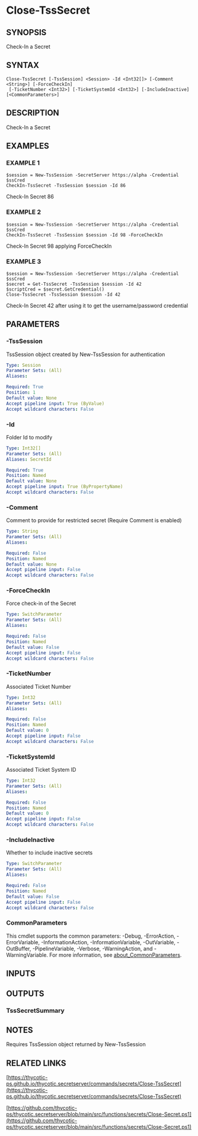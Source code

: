 # Close-TssSecret

## SYNOPSIS
Check-In a Secret

## SYNTAX

```
Close-TssSecret [-TssSession] <Session> -Id <Int32[]> [-Comment <String>] [-ForceCheckIn]
 [-TicketNumber <Int32>] [-TicketSystemId <Int32>] [-IncludeInactive] [<CommonParameters>]
```

## DESCRIPTION
Check-In a Secret

## EXAMPLES

### EXAMPLE 1
```
$session = New-TssSession -SecretServer https://alpha -Credential $ssCred
CheckIn-TssSecret -TssSession $session -Id 86
```

Check-In Secret 86

### EXAMPLE 2
```
$session = New-TssSession -SecretServer https://alpha -Credential $ssCred
CheckIn-TssSecret -TssSession $session -Id 98 -ForceCheckIn
```

Check-In Secret 98 applying ForceCheckIn

### EXAMPLE 3
```
$session = New-TssSession -SecretServer https://alpha -Credential $ssCred
$secret = Get-TssSecret -TssSession $session -Id 42
$scriptCred = $secret.GetCredential()
Close-TssSecret -TssSession $session -Id 42
```

Check-In Secret 42 after using it to get the username/password credential

## PARAMETERS

### -TssSession
TssSession object created by New-TssSession for authentication

```yaml
Type: Session
Parameter Sets: (All)
Aliases:

Required: True
Position: 1
Default value: None
Accept pipeline input: True (ByValue)
Accept wildcard characters: False
```

### -Id
Folder Id to modify

```yaml
Type: Int32[]
Parameter Sets: (All)
Aliases: SecretId

Required: True
Position: Named
Default value: None
Accept pipeline input: True (ByPropertyName)
Accept wildcard characters: False
```

### -Comment
Comment to provide for restricted secret (Require Comment is enabled)

```yaml
Type: String
Parameter Sets: (All)
Aliases:

Required: False
Position: Named
Default value: None
Accept pipeline input: False
Accept wildcard characters: False
```

### -ForceCheckIn
Force check-in of the Secret

```yaml
Type: SwitchParameter
Parameter Sets: (All)
Aliases:

Required: False
Position: Named
Default value: False
Accept pipeline input: False
Accept wildcard characters: False
```

### -TicketNumber
Associated Ticket Number

```yaml
Type: Int32
Parameter Sets: (All)
Aliases:

Required: False
Position: Named
Default value: 0
Accept pipeline input: False
Accept wildcard characters: False
```

### -TicketSystemId
Associated Ticket System ID

```yaml
Type: Int32
Parameter Sets: (All)
Aliases:

Required: False
Position: Named
Default value: 0
Accept pipeline input: False
Accept wildcard characters: False
```

### -IncludeInactive
Whether to include inactive secrets

```yaml
Type: SwitchParameter
Parameter Sets: (All)
Aliases:

Required: False
Position: Named
Default value: False
Accept pipeline input: False
Accept wildcard characters: False
```

### CommonParameters
This cmdlet supports the common parameters: -Debug, -ErrorAction, -ErrorVariable, -InformationAction, -InformationVariable, -OutVariable, -OutBuffer, -PipelineVariable, -Verbose, -WarningAction, and -WarningVariable. For more information, see [about_CommonParameters](http://go.microsoft.com/fwlink/?LinkID=113216).

## INPUTS

## OUTPUTS

### TssSecretSummary
## NOTES
Requires TssSession object returned by New-TssSession

## RELATED LINKS

[https://thycotic-ps.github.io/thycotic.secretserver/commands/secrets/Close-TssSecret](https://thycotic-ps.github.io/thycotic.secretserver/commands/secrets/Close-TssSecret)

[https://github.com/thycotic-ps/thycotic.secretserver/blob/main/src/functions/secrets/Close-Secret.ps1](https://github.com/thycotic-ps/thycotic.secretserver/blob/main/src/functions/secrets/Close-Secret.ps1)

